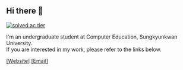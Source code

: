 ## Hi there 👋

[![solved.ac tier](http://mazassumnida.wtf/api/v2/generate_badge?boj=mc3218)](https://solved.ac/mc3218)

I'm an undergraduate student at Computer Education, Sungkyunkwan University. </br>
If you are interested in my work, please refer to the links below.

[[Website]](https://whyj-yj.notion.site/Yoonjae-Baek-be25bba6f6144f64a222d1e5c849ace0?pvs=4) [[Email]](mailto:mc3218@g.skku.edu)
